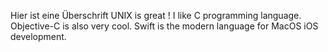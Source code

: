 Hier ist eine Überschrift 
UNIX is great !
I like C programming language.
Objective-C is also very cool.
Swift is the modern language for MacOS iOS development.

